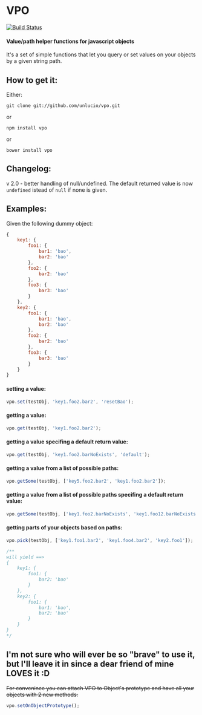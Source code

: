 # VPO

[![Build Status](https://travis-ci.org/unlucio/vpo.svg?branch=master)](https://travis-ci.org/unlucio/vpo)

#### Value/path helper functions for javascript objects

It's a set of simple functions that let you query or set values on your objects by a given string path.

## How to get it:

Either:

```
git clone git://github.com/unlucio/vpo.git
```

or

```
npm install vpo
```

or

```
bower install vpo
```

## Changelog:

v 2.0 - better handling of null/undefined. The default returned value is now `undefined` istead of `null` if none is given.

## Examples:

Given the following dummy object:

```javascript
{
	key1: {
		foo1: {
			bar1: 'bao',
			bar2: 'bao'
		},
		foo2: {
			bar2: 'bao'
		},
		foo3: {
			bar3: 'bao'
		}
	},
	key2: {
		foo1: {
			bar1: 'bao',
			bar2: 'bao'
		},
		foo2: {
			bar2: 'bao'
		},
		foo3: {
			bar3: 'bao'
		}
	}
}
```

#### setting a value:

``` javascript
vpo.set(testObj, 'key1.foo2.bar2', 'resetBao');
```

#### getting a value:

``` javascript
vpo.get(testObj, 'key1.foo2.bar2');
```

#### getting a value specifing a default return value:

``` javascript
vpo.get(testObj, 'key1.foo2.barNoExists', 'default');
```

#### getting a value from a list of possible paths:

``` javascript
vpo.getSome(testObj, ['key5.foo2.bar2', 'key1.foo2.bar2']);
```

#### getting a value from a list of possible paths specifing a default return value:

``` javascript
vpo.getSome(testObj, ['key1.foo2.barNoExists', 'key1.foo12.barNoExists', 'key14.foo2.barNoExists'], 'default');
```

#### getting parts of your objects based on paths:

``` javascript
vpo.pick(testObj, ['key1.foo1.bar2', 'key1.foo4.bar2', 'key2.foo1']);

/**
will yield ==>
{
	key1: {
		foo1: {
			bar2: 'bao'
		}
	},
	key2: {
		foo1: {
			bar1: 'bao',
			bar2: 'bao'
		}
	}
}
*/
```

## I'm not sure who will ever be so "brave" to use it, but I'll leave it in since a dear friend of mine LOVES it :D

~~For convenince you can attach VPO to Object's prototype and have all your objects with 2 new methods:~~

``` javascript
vpo.setOnObjectPrototype();
```
